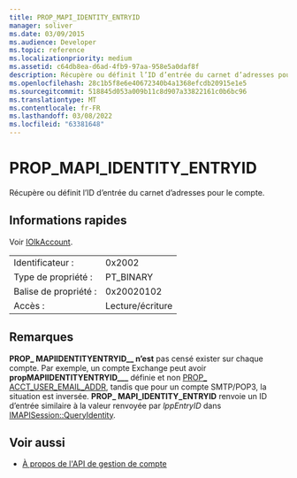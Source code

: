```yaml
---
title: PROP_MAPI_IDENTITY_ENTRYID
manager: soliver
ms.date: 03/09/2015
ms.audience: Developer
ms.topic: reference
ms.localizationpriority: medium
ms.assetid: c64db8ea-d6ad-4fb9-97aa-958e5a0daf8f
description: Récupère ou définit l’ID d’entrée du carnet d’adresses pour le compte.
ms.openlocfilehash: 28c1b5f8e6e40672340b4a1368efcdb20915e1e5
ms.sourcegitcommit: 518845d053a009b11c8d907a33822161c0b6bc96
ms.translationtype: MT
ms.contentlocale: fr-FR
ms.lasthandoff: 03/08/2022
ms.locfileid: "63381648"
---
```

# <a name="prop_mapi_identity_entryid"></a>PROP_MAPI_IDENTITY_ENTRYID

Récupère ou définit l’ID d’entrée du carnet d’adresses pour le compte.
  
## <a name="quick-info"></a>Informations rapides

Voir [IOlkAccount](iolkaccount.md).
  
|||
|:-----|:-----|
|Identificateur :  <br/> |0x2002  <br/> |
|Type de propriété :  <br/> |PT_BINARY  <br/> |
|Balise de propriété :  <br/> |0x20020102  <br/> |
|Accès :  <br/> |Lecture/écriture  <br/> |

## <a name="remarks"></a>Remarques

 **PROP\_ MAPIIDENTITYENTRYID\_\_ n’est** pas censé exister sur chaque compte. Par exemple, un compte Exchange peut avoir **propMAPIIDENTITYENTRYID\_\_\_** définie et non [PROP\_ ACCT_USER_EMAIL_ADDR](prop_acct_user_email_addr.md), tandis que pour un compte SMTP/POP3, la situation est inversée. **PROP\_ MAPI_IDENTITY_ENTRYID** renvoie un ID d’entrée similaire à la valeur renvoyée par _lppEntryID_ dans [IMAPISession::QueryIdentity](https://msdn.microsoft.com/library/a2cdda90-5457-49a7-b98c-7273ffe5cbbc%28Office.15%29.aspx).
  
## <a name="see-also"></a>Voir aussi

- [À propos de l'API de gestion de compte](about-the-account-management-api.md)
